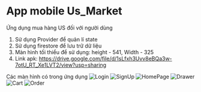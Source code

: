 # App mobile Us_Market

Ứng dụng mua hàng US đối với người dùng

1. Sử dụng Provider để quản lí state
2. Sử dụng firestore để lưu trữ dữ liệu
3. Màn hình tối thiểu để sử dụng: height - 541, Width - 325
4. Link apk: https://drive.google.com/file/d/1sLfxh3Uvv8eBQa3w-7otU_RT_Xe1LVT2/view?usp=sharing

Các màn hình có trong ứng dụng
![Login](assets/img/login.png)
![SignUp](assets/img/register.png)
![HomePage](assets/img/home_page.png)
![Drawer](assets/img/drawer.png)
![Cart](assets/img/cart.png)
![Order](assets/img/order.png)
